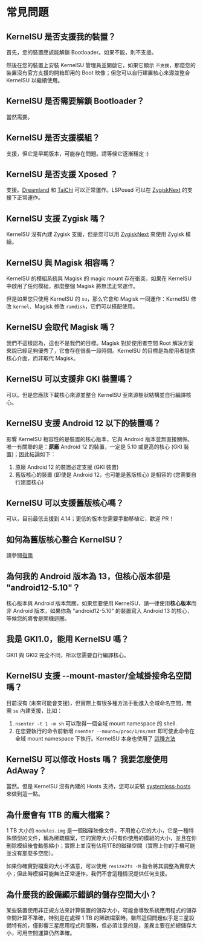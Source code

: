 # 常見問題

## KernelSU 是否支援我的裝置？

首先，您的裝置應該能解鎖 Bootloader。如果不能，則不支援。

然後在您的裝置上安裝 KernelSU 管理員並開啟它，如果它顯示 `不支援`，那麼您的裝置沒有官方支援的開箱即用的 Boot 映像；但您可以自行建置核心來源並整合 KernelSU 以繼續使用。

## KernelSU 是否需要解鎖 Bootloader？

當然需要。

## KernelSU 是否支援模組？

支援，但它是早期版本，可能存在問題。請等候它逐漸穩定 :)

## KernelSU 是否支援 Xposed ？

支援。[Dreamland](https://github.com/canyie/Dreamland) 和 [TaiChi](https://taichi.cool) 可以正常運作。LSPosed 可以在 [ZygiskNext](https://github.com/Dr-TSNG/ZygiskNext) 的支援下正常運作。

## KernelSU 支援 Zygisk 嗎？

KernelSU 沒有內建 Zygisk 支援，但是您可以用 [ZygiskNext](https://github.com/Dr-TSNG/ZygiskNext) 來使用 Zygisk 模組。

## KernelSU 與 Magisk 相容嗎？

KernelSU 的模組系統與 Magisk 的 magic mount 存在衝突，如果在 KernelSU 中啟用了任何模組，那麼整個 Magisk 將無法正常運作。

但是如果您只使用 KernelSU 的 `su`，那么它會和 Magisk 一同運作：KernelSU 修改 `kernel`、Magisk 修改 `ramdisk`，它們可以搭配使用。

## KernelSU 会取代 Magisk 嗎？

我們不這樣認為，這也不是我們的目標。Magisk 對於使用者空間 Root 解決方案來說已經足夠優秀了，它會存在很長一段時間。KernelSU 的目標是為使用者提供核心介面，而非取代 Magisk。

## KernelSU 可以支援非 GKI 裝置嗎？

可以。但是您應該下載核心來源並整合 KernelSU 至來源樹狀結構並自行編譯核心。

## KernelSU 支援 Android 12 以下的裝置嗎？

影響 KernelSU 相容性的是裝置的核心版本，它與 Android 版本並無直接關係。唯一有關聯的是：**原廠** Android 12 的裝置，一定是 5.10 或更高的核心 (GKI 裝置)；因此結論如下：

1. 原廠 Android 12 的裝置必定支援 (GKI 裝置)
2. 舊版核心的裝置 (即使是 Android 12，也可能是舊版核心) 是相容的 (您需要自行建置核心)

## KernelSU 可以支援舊版核心嗎？

可以，目前最低支援到 4.14；更低的版本您需要手動移植它，歡迎 PR！

## 如何為舊版核心整合 KernelSU？

請參閱[指南](how-to-integrate-for-non-gki.md)

## 為何我的 Android 版本為 13，但核心版本卻是 "android12-5.10"？

核心版本與 Android 版本無關，如果您要使用 KernelSU，請一律使用**核心版本**而非 Android 版本，如果你為 "android12-5.10" 的裝置寫入 Android 13 的核心，等候您的將會是開機迴圈。

## 我是 GKI1.0，能用 KernelSU 嗎？

GKI1 與 GKI2 完全不同，所以您需要自行編譯核心。

## KernelSU 支援 --mount-master/全域掛接命名空間嗎？

目前沒有 (未來可能會支援)，但實際上有很多種方法手動進入全域命名空間，無需 `su` 內建支援，比如：

1. `nsenter -t 1 -m sh` 可以取得一個全域 mount namespace 的 shell.
2. 在您要執行的命令前新增 `nsenter --mount=/proc/1/ns/mnt` 即可使此命令在全域 mount namespace 下執行。KernelSU 本身也使用了 [這種方法](https://github.com/tiann/KernelSU/blob/77056a710073d7a5f7ee38f9e77c9fd0b3256576/manager/app/src/main/java/shirkneko/zako/mksu/ui/util/KsuCli.kt#L115)

## KernelSU 可以修改 Hosts 嗎？ 我要怎麼使用 AdAway？
當然。但是 KernelSU 沒有內建的 Hosts 支持，您可以安裝 [systemless-hosts](https://github.com/symbuzzer/systemless-hosts-KernelSU-module) 來做到這一點。

## 為什麼會有 1TB 的龐大檔案？

1 TB 大小的 `modules.img` 是一個磁碟映像文件，不用擔心它的大小，它是一種特殊類型的文件，稱為稀疏檔案，它的實際大小只有你使用的模組的大小，並且在你刪除模組後會動態縮小；實際上並沒有佔用1TB的磁碟空間（實際上你的手機可能並沒有那麼多空間）。

如果你確實對檔案的大小不滿意，可以使用 `resize2fs -M` 指令將其調整為實際大小；但此時模組可能無法正常運作，我們不會這種情況提供任何支援。

## 為什麼我的設備顯示錯誤的儲存空間大小？

某些裝置使用非正規方法來計算裝置的儲存大小，可能會導致系統應用程式的儲存空間計算不準確，特別是在處理 1 TB 的稀疏檔案時。雖然這個問題似乎是三星設備特有的，僅影響三星應用程式和服務，但必須注意的是，差異主要在於總儲存大小，可用空間運算仍然準確。